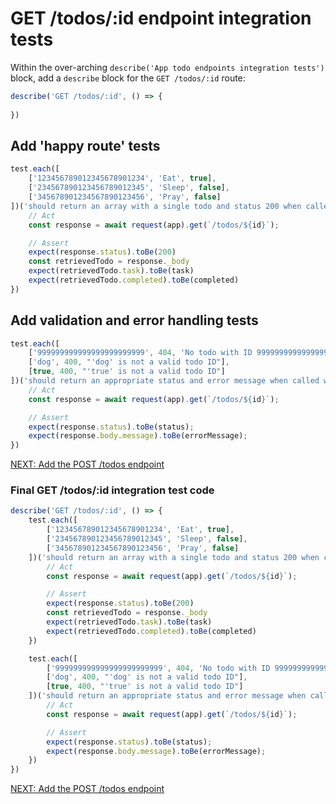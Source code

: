 # GET /todos/:id endpoint integration tests

Within the over-arching `describe('App todo endpoints integration tests')` block, add a `describe` block for the `GET /todos/:id` route:

```javascript
describe('GET /todos/:id', () => {
    
})
```

## Add 'happy route' tests

```javascript
test.each([
    ['123456789012345678901234', 'Eat', true],
    ['234567890123456789012345', 'Sleep', false],
    ['345678901234567890123456', 'Pray', false]
])('should return an array with a single todo and status 200 when called with an ID param: "%s"', async (id, task, completed) => {
    // Act
    const response = await request(app).get(`/todos/${id}`);

    // Assert
    expect(response.status).toBe(200)
    const retrievedTodo = response._body
    expect(retrievedTodo.task).toBe(task)
    expect(retrievedTodo.completed).toBe(completed)
})
```

## Add validation and error handling tests

```javascript
test.each([
    ['999999999999999999999999', 404, 'No todo with ID 999999999999999999999999 was found in the database'],
    ['dog', 400, "'dog' is not a valid todo ID"],
    [true, 400, "'true' is not a valid todo ID"]
])('should return an appropriate status and error message when called with an ID param: "%s"', async (id, status, errorMessage) => {
    // Act
    const response = await request(app).get(`/todos/${id}`);

    // Assert
    expect(response.status).toBe(status);
    expect(response.body.message).toBe(errorMessage);
})
```

[NEXT: Add the POST /todos endpoint](4a_createTodo_endpoint.md)

### Final GET /todos/:id integration test code

```javascript
describe('GET /todos/:id', () => {
    test.each([
        ['123456789012345678901234', 'Eat', true],
        ['234567890123456789012345', 'Sleep', false],
        ['345678901234567890123456', 'Pray', false]
    ])('should return an array with a single todo and status 200 when called with an ID param: "%s"', async (id, task, completed) => {
        // Act
        const response = await request(app).get(`/todos/${id}`);

        // Assert
        expect(response.status).toBe(200)
        const retrievedTodo = response._body
        expect(retrievedTodo.task).toBe(task)
        expect(retrievedTodo.completed).toBe(completed)
    })

    test.each([
        ['999999999999999999999999', 404, 'No todo with ID 999999999999999999999999 was found in the database'],
        ['dog', 400, "'dog' is not a valid todo ID"],
        [true, 400, "'true' is not a valid todo ID"]
    ])('should return an appropriate status and error message when called with an ID param: "%s"', async (id, status, errorMessage) => {
        // Act
        const response = await request(app).get(`/todos/${id}`);

        // Assert
        expect(response.status).toBe(status);
        expect(response.body.message).toBe(errorMessage);
    })
})
```

[NEXT: Add the POST /todos endpoint](4a_createTodo_endpoint.md)
